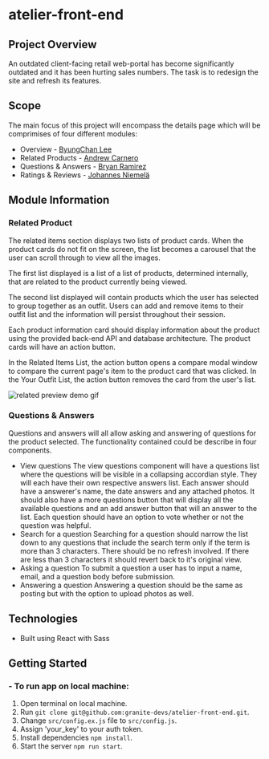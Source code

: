 # atelier-front-end
## Project Overview
An outdated client-facing retail web-portal has become significantly outdated and it has been hurting sales numbers. The task is to redesign the site and refresh its features.
## Scope
The main focus of this project will encompass the details page which will be comprimises of four different modules:

- Overview - [ByungChan Lee](https://github.com/lbc1013)
- Related Products - [Andrew Carnero](https://github.com/anerolabs)
- Questions & Answers - [Bryan Ramirez](https://github.com/brynrmrzz)
- Ratings & Reviews - [Johannes Niemelä](https://github.com/Heine574)
## Module Information

### Related Product

The related items section displays two lists of product cards. When the product cards do not fit on the screen, the list becomes a carousel that the user can scroll through to view all the images.

The first list displayed is a list of a list of products, determined internally, that are related to the product currently being viewed.

The second list displayed will contain products which the user has selected to group together as an outfit. Users can add and remove items to their outfit list and the information will persist throughout their session.

Each product information card should display information about the product using the provided back-end API and database architecture. The product cards will have an action button.

In the Related Items List, the action button opens a compare modal window to compare the current page's item to the product card that was clicked. In the Your Outfit List, the action button removes the card from the user's list.

![related preview demo gif]('./dist/images/RelatedPreview.gif)
### Questions &amp; Answers
Questions and answers will all allow asking and answering of questions for the product selected.  The functionality contained could be describe in four components.
- View questions
The view questions component will have a questions list where the questions will be visible in a collapsing accordian style. They will each have their own respective answers list. Each answer should have a answerer's name, the date answers and any attached photos. It should also have a more questions button that will display all the available questions and an add answer button that will an answer to the list. Each question should have an option to vote whether or not the question was helpful.
- Search for a question
Searching for a question should narrow the list down to any questions that include the search term only if the term is more than 3 characters. There should be no refresh involved. If there are less than 3 characters it should revert back to it's original view.
- Asking a question
To submit a question a user has to input a name, email, and a question body before submission.
- Answering a question
Answering a question should be the same as posting but with the option to upload photos as well.

## Technologies
- Built using React with Sass

## Getting Started
### - To run app on local machine:

1. Open terminal on local machine.
2. Run `git clone git@github.com:granite-devs/atelier-front-end.git`.
3. Change `src/config.ex.js` file to `src/config.js`.
4. Assign 'your_key' to your auth token.
5. Install dependencies `npm install`.
6. Start the server `npm run start`.
